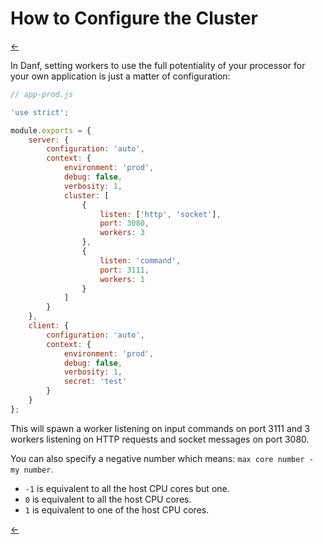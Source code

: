 How to Configure the Cluster
============================

[←](../index.md)

In Danf, setting workers to use the full potentiality of your processor for your own application is just a matter of configuration:

```javascript
// app-prod.js

'use strict';

module.exports = {
    server: {
        configuration: 'auto',
        context: {
            environment: 'prod',
            debug: false,
            verbosity: 1,
            cluster: [
                {
                    listen: ['http', 'socket'],
                    port: 3080,
                    workers: 3
                },
                {
                    listen: 'command',
                    port: 3111,
                    workers: 1
                }
            ]
        }
    },
    client: {
        configuration: 'auto',
        context: {
            environment: 'prod',
            debug: false,
            verbosity: 1,
            secret: 'test'
        }
    }
};
```

This will spawn a worker listening on input commands on port 3111 and 3 workers listening on HTTP requests and socket messages on port 3080.

You can also specify a negative number which means: `max core number - my number`.
* `-1` is equivalent to all the host CPU cores but one.
* `0` is equivalent to all the host CPU cores.
* `1` is equivalent to one of the host CPU cores.

[←](../index.md)